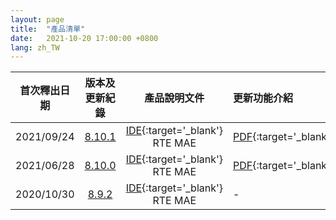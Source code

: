 ```yaml
---
layout: page
title:  "產品清單"
date:   2021-10-20 17:00:00 +0800
lang: zh_TW
---
```



|首次釋出日期|版本及更新紀錄|產品說明文件|更新功能介紹|
|:-:|:-:|:-:|:-|
|2021/09/24|[8.10.1](UPDATE/8.10.1.html)|[IDE](/doc/8.10.0/zh-Hant/index.html){:target='_blank'} RTE  MAE|[PDF](Doc/Release8.10.1-20210924.pdf){:target='_blank'}|
|2021/06/28|[8.10.0](UPDATE/8.10.0.html)|[IDE](/doc/8.10.0/zh-Hant/index.html){:target='_blank'} RTE  MAE|[PDF](Doc/Release8.10.0-20210913.pdf){:target='_blank'}|
|2020/10/30|[8.9.2](UPDATE/8.9.2.html)|[IDE](/library/8.9.2/index.html){:target='_blank'} RTE MAE|-|
